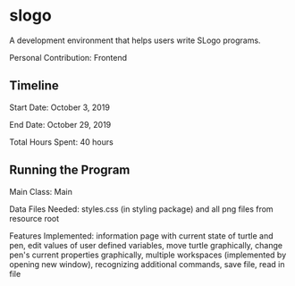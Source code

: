 # slogo

A development environment that helps users write SLogo programs.

Personal Contribution: Frontend

## Timeline

Start Date: October 3, 2019

End Date: October 29, 2019

Total Hours Spent: 40 hours

## Running the Program

Main Class: Main

Data Files Needed: styles.css (in styling package) and all png files from resource root

Features Implemented: information page with current state of turtle and pen, edit values of user defined variables, move
turtle graphically, change pen's current properties graphically, multiple workspaces (implemented by opening new window),
recognizing additional commands, save file, read in file
